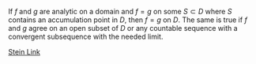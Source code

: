 If $f$ and $g$ are analytic on a domain and $f=g$ on some $S\subset D$ where $S$ contains an accumulation point in $D$, then $f=g$ on $D$. The same is true if $f$ and $g$ agree on an open subset of $D$ or any countable sequence with a convergent subsequence with the needed limit.

[Stein Link](https://www.fing.edu.uy/~cerminar/Complex_Analysis.pdf#page=52)